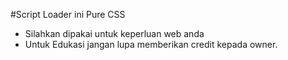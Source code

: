 #Script Loader ini Pure CSS
- Silahkan dipakai untuk keperluan web anda
- Untuk Edukasi jangan lupa memberikan credit kepada owner.
